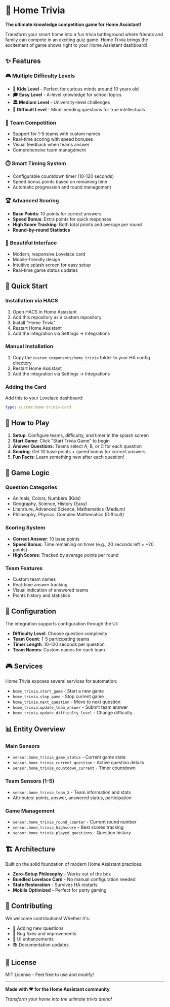 # 🎯 Home Trivia

**The ultimate knowledge competition game for Home Assistant!**

Transform your smart home into a fun trivia battleground where friends and family can compete in an exciting quiz game. Home Trivia brings the excitement of game shows right to your Home Assistant dashboard!

## ✨ Features

### 🎮 **Multiple Difficulty Levels**
- **🧒 Kids Level** - Perfect for curious minds around 10 years old
- **🎓 Easy Level** - A-level knowledge for school topics  
- **🏛️ Medium Level** - University-level challenges
- **🧠 Difficult Level** - Mind-bending questions for true intellectuals

### 👥 **Team Competition** 
- Support for 1-5 teams with custom names
- Real-time scoring with speed bonuses
- Visual feedback when teams answer
- Comprehensive team management

### ⏱️ **Smart Timing System**
- Configurable countdown timer (10-120 seconds)
- Speed bonus points based on remaining time
- Automatic progression and round management

### 🏆 **Advanced Scoring**
- **Base Points**: 10 points for correct answers
- **Speed Bonus**: Extra points for quick responses
- **High Score Tracking**: Both total points and average per round
- **Round-by-round Statistics**

### 🎨 **Beautiful Interface**
- Modern, responsive Lovelace card
- Mobile-friendly design
- Intuitive splash screen for easy setup
- Real-time game status updates

## 🚀 Quick Start

### Installation via HACS
1. Open HACS in Home Assistant
2. Add this repository as a custom repository
3. Install "Home Trivia"
4. Restart Home Assistant
5. Add the integration via Settings → Integrations

### Manual Installation
1. Copy the `custom_components/home_trivia` folder to your HA config directory
2. Restart Home Assistant
3. Add the integration via Settings → Integrations

### Adding the Card
Add this to your Lovelace dashboard:
```yaml
type: custom:home-trivia-card
```

## 🎯 How to Play

1. **Setup**: Configure teams, difficulty, and timer in the splash screen
2. **Start Game**: Click "Start Trivia Game" to begin
3. **Answer Questions**: Teams select A, B, or C for each question
4. **Scoring**: Get 10 base points + speed bonus for correct answers
5. **Fun Facts**: Learn something new after each question!

## 🎲 Game Logic

### Question Categories
- Animals, Colors, Numbers (Kids)
- Geography, Science, History (Easy)  
- Literature, Advanced Science, Mathematics (Medium)
- Philosophy, Physics, Complex Mathematics (Difficult)

### Scoring System
- **Correct Answer**: 10 base points
- **Speed Bonus**: Time remaining on timer (e.g., 20 seconds left = +20 points)
- **High Scores**: Tracked by average points per round

### Team Features
- Custom team names
- Real-time answer tracking
- Visual indication of answered teams
- Points history and statistics

## 🔧 Configuration

The integration supports configuration through the UI:
- **Difficulty Level**: Choose question complexity
- **Team Count**: 1-5 participating teams
- **Timer Length**: 10-120 seconds per question
- **Team Names**: Custom names for each team

## 🎮 Services

Home Trivia exposes several services for automation:
- `home_trivia.start_game` - Start a new game
- `home_trivia.stop_game` - Stop current game  
- `home_trivia.next_question` - Move to next question
- `home_trivia.update_team_answer` - Submit team answer
- `home_trivia.update_difficulty_level` - Change difficulty

## 📊 Entity Overview

### Main Sensors
- `sensor.home_trivia_game_status` - Current game state
- `sensor.home_trivia_current_question` - Active question details
- `sensor.home_trivia_countdown_current` - Timer countdown

### Team Sensors (1-5)
- `sensor.home_trivia_team_X` - Team information and stats
- Attributes: points, answer, answered status, participation

### Game Management
- `sensor.home_trivia_round_counter` - Current round number
- `sensor.home_trivia_highscore` - Best scores tracking
- `sensor.home_trivia_played_questions` - Question history

## 🏗️ Architecture

Built on the solid foundation of modern Home Assistant practices:
- **Zero-Setup Philosophy** - Works out of the box
- **Bundled Lovelace Card** - No manual configuration needed
- **State Restoration** - Survives HA restarts
- **Mobile Optimized** - Perfect for party gaming

## 🤝 Contributing

We welcome contributions! Whether it's:
- 📝 Adding new questions
- 🐛 Bug fixes and improvements  
- 🎨 UI enhancements
- 📚 Documentation updates

## 📄 License

MIT License - Feel free to use and modify!

---

**Made with ❤️ for the Home Assistant community**

*Transform your home into the ultimate trivia arena!*
